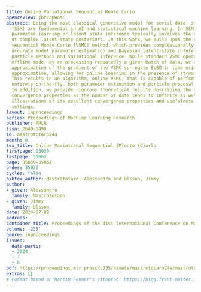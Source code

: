 ```yaml
---
title: Online Variational Sequential Monte Carlo
openreview: jbPc3pW6sC
abstract: Being the most classical generative model for serial data, state-space models
  (SSM) are fundamental in AI and statistical machine learning. In SSM, any form of
  parameter learning or latent state inference typically involves the computation
  of complex latent-state posteriors. In this work, we build upon the variational
  sequential Monte Carlo (VSMC) method, which provides computationally efficient and
  accurate model parameter estimation and Bayesian latent-state inference by combining
  particle methods and variational inference. While standard VSMC operates in the
  offline mode, by re-processing repeatedly a given batch of data, we distribute the
  approximation of the gradient of the VSMC surrogate ELBO in time using stochastic
  approximation, allowing for online learning in the presence of streams of data.
  This results in an algorithm, online VSMC, that is capable of performing efficiently,
  entirely on-the-fly, both parameter estimation and particle proposal adaptation.
  In addition, we provide rigorous theoretical results describing the algorithm’s
  convergence properties as the number of data tends to infinity as well as numerical
  illustrations of its excellent convergence properties and usefulness also in batch-processing
  settings.
layout: inproceedings
series: Proceedings of Machine Learning Research
publisher: PMLR
issn: 2640-3498
id: mastrototaro24a
month: 0
tex_title: Online Variational Sequential {M}onte {C}arlo
firstpage: 35039
lastpage: 35062
page: 35039-35062
order: 35039
cycles: false
bibtex_author: Mastrototaro, Alessandro and Olsson, Jimmy
author:
- given: Alessandro
  family: Mastrototaro
- given: Jimmy
  family: Olsson
date: 2024-07-08
address:
container-title: Proceedings of the 41st International Conference on Machine Learning
volume: '235'
genre: inproceedings
issued:
  date-parts:
  - 2024
  - 7
  - 8
pdf: https://proceedings.mlr.press/v235/assets/mastrototaro24a/mastrototaro24a.pdf
extras: []
# Format based on Martin Fenner's citeproc: https://blog.front-matter.io/posts/citeproc-yaml-for-bibliographies/
---
```


